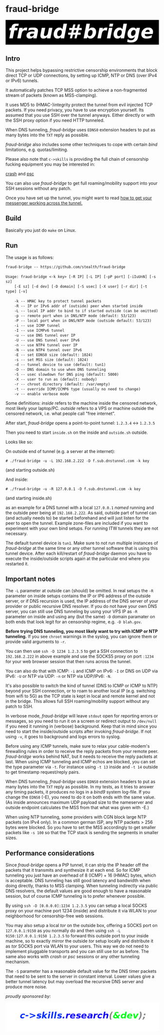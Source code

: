 fraud-bridge
============

<p align="center">
<img src="https://github.com/stealth/fraud-bridge/blob/master/fraud-bridge.jpg" />
</p>


Intro
-----

This project helps bypassing restrictive censorship environments that block
direct TCP or UDP connections, by setting up ICMP, NTP or DNS (over IPv4 or IPv6)
tunnels.

It automatically patches TCP MSS option to achieve a non-fragmented stream of packets (known as MSS-clamping).

It uses MD5 to (HMAC-)integrity protect the tunnel from evil injected TCP packets. If you need privacy,
you have to use encryption yourself. Its assumed that you use SSH over the tunnel anyways.
Either directly or with the SSH proxy option if you need HTTP tunneled.

When DNS tunneling, *fraud-bridge* uses `EDNS0` extension headers to put as many bytes into
the `TXT` reply as possible.

*fraud-bridge* also includes some other techniques to cope with certain *bind* limitations, e.g. quotas/limiting.

Please also note that `c->skills` is providing the full chain of censorship fucking equipment you may be interested in:

[crash](https://github.com/stealth/crash) and [psc](https://github.com/stealth/psc)

You can also use *fraud-bridge* to get full roaming/mobility support into your SSH sessions without any
patch.

Once you have set up the tunnel, you might want to read [how to get your messenger working across the tunnel.](https://github.com/stealth/crash/blob/master/contrib/proxywars.md)

Build
-----

Basically you just do `make` on Linux.

Run
---

The usage is as follows:

```
fraud-bridge -- https://github.com/stealth/fraud-bridge

Usage: fraud-bridge <-k key> [-R IP] [-L IP] [-pP port] [-iIuUnN] [-s sz]
	[-E sz] [-d dev] [-D domain] [-S usec] [-X user] [-r dir] [-t type] [-v]

	-k -- HMAC key to protect tunnel packets
	-R -- IP or IPv6 addr of (outside) peer when started inside
	-L -- local IP addr to bind to if started outside (can be omitted)
	-p -- remote port when in DNS/NTP mode (default: 53/123)
	-P -- local port when in DNS/NTP mode (outside default: 53/123)
	-i -- use ICMP tunnel
	-I -- use ICMPv6 tunnel
	-u -- use DNS tunnel over IP
	-U -- use DNS tunnel over IPv6
	-n -- use NTP4 tunnel over IP
	-N -- use NTP4 tunnel over IPv6
	-E -- set EDNS0 size (default: 1024)
	-s -- set MSS size (default: 1024)
	-d -- tunnel device to use (default: tun1)
	-D -- DNS domain to use when DNS tunneling
	-S -- usec slowdown for DNS ping (default: 5000)
	-X -- user to run as (default: nobody)
	-r -- chroot directory (default: /var/empty)
	-t -- override ICMP/ICMP6 type (usually no need to change)
	-v -- enable verbose mode
```

Some definitions: *inside* refers to the machine inside the censored network,
most likely your laptop/PC. *outside* refers to a VPS or machine outside the
censored network, i.e. what people call "free internet".

After start, *fraud-bridge* opens a point-to-point tunnel: `1.2.3.4` <-> `1.2.3.5`

Then you need to start `inside.sh` on the inside and `outside.sh` outside.

Looks like so:

On outside end of tunnel (e.g. a server at the internet):
```
# ./fraud-bridge -u -L 192.168.2.222 -D f.sub.dnstunnel.com -k key
```
(and starting outside.sh)

And inside:

```
# ./fraud-bridge -u -R 127.0.0.1 -D f.sub.dnstunnel.com -k key
```
(and starting inside.sh)

as an example for a DNS tunnel with a local `127.0.0.1` *named* running and
the outside peer being at `192.168.2.222`. As said, outside part of
tunnel can (and actually needs to) be started beforehand and will just
listen for the peer to open the tunnel. Example zone-files are included if
you want to experiment with your own bind setups. For running ITW tunnels
they are not necessary.

The default tunnel device is `tun1`. Make sure to not run multiple instances of
*fraud-bridge* at the same time or any other tunnel software that is using this
tunnel device. After each kill/restart of *fraud-bridge* daemon you have to execute the
inside/outside scripts again at the particular end where you restarted it.

Important notes
---------------

The `-L` parameter at outside can (should) be omitted. In real setups the `-R` parameter
on inside setups contains the IP or IP6 address of the outside server, or if
DNS recursion is used, the IP address of the DNS server of your provider or
public recursive DNS resolver. If you do not have your own DNS server,
you can still use DNS tunneling by using your VPS IP as `-R` parameter
on inside and using any (but the same) `-D` domain paramater on both ends
that look legit for an censorship regime, e.g. `-D blah.gov`.

**Before trying DNS tunneling, you most likely want to try with ICMP or NTP tunneling.**
If you see `chroot` warnings in the syslog, you can ignore them or provide
valid arguments to `-r`.

You can then use `ssh -D 1234 1.2.3.5` to get a SSH connection to `192.168.2.222`
in above example and use the SOCKS5 proxy on port `:1234` for your web browser session
that then runs across the tunnel.

You can also do that with ICMP: `-i` and ICMP on IPv6: `-I` or DNS on UDP via
IPv6: `-U` or NTP via UDP: `-n` or NTP via UDP/IPv6: `-N`.

It's also possible to switch the kind of tunnel (DNS to ICMP or ICMP to NTP) beyond your SSH connection,
or to roam to another local IP (e.g. switching from wifi to 5G) as the TCP state is kept in local and remote
kernel and not in the bridge. This allows full SSH roaming/mobility support without any patch to SSH.

In verbose mode, *fraud-bridge* will leave `stdout` open for reporting errors or messages,
so you need to run it on a screen or redirect output to `/dev/null` if you need
it running in (verbose) background. Keep that in mind since you need to start the inside/outside
scripts after invoking *fraud-bridge*. If not using `-v`, it goes to background and logs
errors to syslog.

Before using any ICMP tunnels, make sure to relax your cable-modem's firewalling rules
in order to receive the reply packets from your remote peer. *fraud-bridge* works behind
NAT, but it needs to receive the reply packets at last. When using ICMP tunneling and ICMP echos
are blocked, you can set the type parameter via `-t`. For instance using `-t 13` inside and `-t 14`
outside to get timestamp request/reply pairs.

When DNS tunneling, *fraud-bridge* uses `EDNS0` extension headers to put as many bytes into
the `TXT` reply as possible. In my tests, as it tries to answer any timing
packets, it produces no logs in a *bind9* system log-file. If you change
the `EDNS0` (-E), you need to do it on both ends with the same value.
(As inside announces maximum UDP payload size to the nameserver and outside
endpoint calculates the MSS from that what was given with -E.)

When using NTP tunneling, some providers with CGN block large NTP packets (on IPv4 only). In a common german
ISP, any NTP packets > 256 bytes were blocked. So you have to set the MSS accordingly to get smaller packets
like `-s 100` so that the TCP stack is sending the segments in smaller sizes.

Performance considerations
--------------------------

Since *fraud-bridge* opens a PtP tunnel, it can strip the IP header off the packets
that it transmits and synthesize it at each end. So for ICMP tunneling you just have
an overhead of 8 (ICMP) + 16 (HMAC) bytes, which is acceptable. DNS tunneling has still good latency and
bandwidth when doing directly, thanks to MSS clamping. When tunneling indirectly via public
DNS resolvers, the default values are good enough to have a reasonable session, but of course
ICMP tunneling is to prefer whenever possible.

By using `ssh -D [0.0.0.0]:1234 1.2.3.5` you can setup a local SOCKS proxy on your machine
port 1234 (inside) and distribute it via WLAN to your neighborhood for censorship-free web sessions.

You may also setup a local *tor* on the outside box, offering a SOCKS port on `127.0.0.1:9150`
as you normally do and then using `ssh -L 9150:127.0.0.1:9150 1.2.3.5` to forward this outside
port to your inside machine, so to exactly mirror the outside *tor* setup locally and distribute it
as *tor* SOCKS port via WLAN to your users. This way we do not need to implement pluggable transports
and you can still use *tor* as before. The same also works with *crash* or *psc* sessions or any other
tunneling mechanism.

The `-S` parameter has a reasonable default value for the DNS timer packets that need to be sent
to the server in constant interval. Lower values give a better tunnel latency but may overload
the recursive DNS server and produce more noise.


*proudly sponsored by:*
<p align="center">
<a href="https://github.com/c-skills/welcome">
<img src="https://github.com/c-skills/welcome/blob/master/logo.jpg"/>
</a>
</p>

